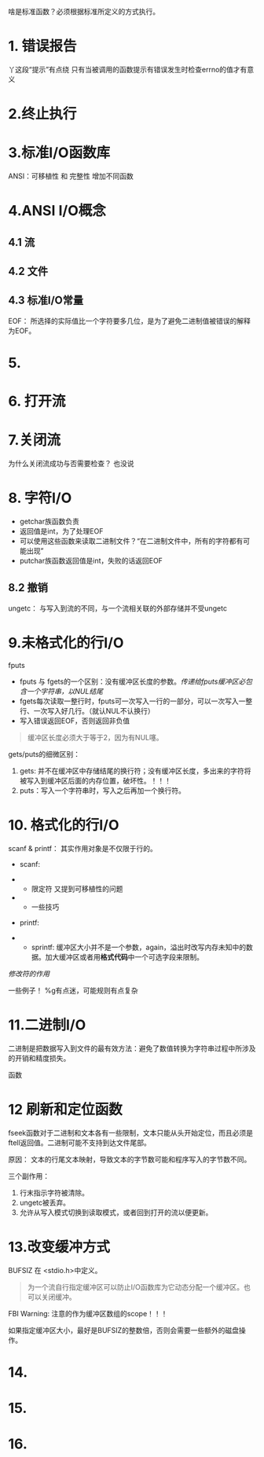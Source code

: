 啥是标准函数？必须根据标准所定义的方式执行。

# 1. 错误报告
丫这段“提示”有点绕
只有当被调用的函数提示有错误发生时检查errno的值才有意义

# 2.终止执行

# 3.标准I/O函数库
ANSI：可移植性 和 完整性
增加不同函数

# 4.ANSI I/O概念

## 4.1 流

## 4.2 文件

## 4.3 标准I/O常量

EOF： 所选择的实际值比一个字符要多几位，是为了避免二进制值被错误的解释为EOF。

# 5. 

# 6. 打开流

# 7.关闭流
为什么关闭流成功与否需要检查？
也没说

# 8. 字符I/O
- getchar族函数负责
- 返回值是int，为了处理EOF
- 可以使用这些函数来读取二进制文件？“在二进制文件中，所有的字符都有可能出现”
- putchar族函数返回值是int，失败的话返回EOF

## 8.2 撤销
ungetc： 与写入到流的不同，与一个流相关联的外部存储并不受ungetc

# 9.未格式化的行I/O

fputs
- fputs 与 fgets的一个区别：没有缓冲区长度的参数。*传递给fputs缓冲区必包含一个字符串，以NUL结尾*
- fgets每次读取一整行时，fputs可一次写入一行的一部分，可以一次写入一整行、一次写入好几行。（就认NUL不认换行）
- 写入错误返回EOF，否则返回非负值

> 缓冲区长度必须大于等于2，因为有NUL噻。 

gets/puts的细微区别：
1. gets: 并不在缓冲区中存储结尾的换行符；没有缓冲区长度，多出来的字符将被写入到缓冲区后面的内存位置，破坏性。！！！
2. puts：写入一个字符串时，写入之后再加一个换行符。

# 10. 格式化的行I/O
scanf & printf： 其实作用对象是不仅限于行的。

- scanf:
- - 限定符 又提到可移植性的问题
- - 一些技巧

- printf:
- - sprintf: 缓冲区大小并不是一个参数，again，溢出时改写内存未知中的数据。加大缓冲区或者用**格式代码**中一个可选字段来限制。

*修改符的作用*

一些例子！
%g有点迷，可能规则有点复杂

# 11.二进制I/O
二进制是把数据写入到文件的最有效方法：避免了数值转换为字符串过程中所涉及的开销和精度损失。

函数


# 12 刷新和定位函数

fseek函数对于二进制和文本各有一些限制，文本只能从头开始定位，而且必须是ftell返回值。二进制可能不支持到达文件尾部。

原因： 文本的行尾文本映射，导致文本的字节数可能和程序写入的字节数不同。

三个副作用：
1. 行末指示字符被清除。
2. ungetc被丢弃。
3. 允许从写入模式切换到读取模式，或者回到打开的流以便更新。

# 13.改变缓冲方式

BUFSIZ 在 <stdio.h>中定义。

> 为一个流自行指定缓冲区可以防止I/O函数库为它动态分配一个缓冲区。也可以关闭缓冲。

FBI Warning: 注意的作为缓冲区数组的scope！！！

如果指定缓冲区大小，最好是BUFSIZ的整数倍，否则会需要一些额外的磁盘操作。

# 14.

# 15.

# 16.




